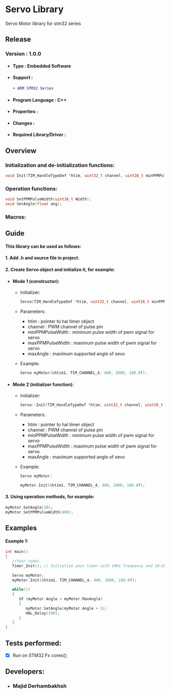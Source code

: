# Servo Library
Servo Motor library for stm32 series

## Release
### Version : 1.0.0

- #### Type : Embedded Software

- #### Support :  
     ```diff  
     + ARM STM32 Series   
     ```

- #### Program Language : C++

- #### Properties :

- #### Changes :  

- #### Required Library/Driver :


## Overview 
### Initialization and de-initialization functions:
```c++
void Init(TIM_HandleTypeDef *htim, uint32_t channel, uint16_t minPPMPulseWidth, uint16_t maxPPMPulseWidth, float maxAngle);
``` 

### Operation functions:
```c++
void SetPPMPulseWidth(uint16_t Width);
void SetAngle(float ang);
``` 

### Macros:

## Guide

#### This library can be used as follows:
#### 1.  Add .h and source file in project.      
#### 2.  Create Servo object and initialize it, for example:  
- #### Mode 1 (constructor):  
   * Initializer:
      ```c++
      Servo(TIM_HandleTypeDef *htim, uint32_t channel, uint16_t minPPMPulseWidth, uint16_t maxPPMPulseWidth, float maxAngle);
      ``` 
   * Parameters:  
      * htim : pointer to hal timer object  
      * channel : PWM channel of pulse pin 
      * minPPMPulseWidth : minimum pulse width of pwm signal for servo  
      * maxPPMPulseWidth : maximum pulse width of pwm signal for servo  
      * maxAngle : maximum supported angle of sevo  
          
          
   * Example:
      ```c++  
      Servo myMotor(&htim1, TIM_CHANNEL_4, 400, 2000, 180.0f);
      ``` 
- #### Mode 2 (initializer function):  
   * Initializer:
      ```c++
      Servo::Init(TIM_HandleTypeDef *htim, uint32_t channel, uint16_t minPPMPulseWidth, uint16_t maxPPMPulseWidth, float maxAngle);
      ``` 
   * Parameters:  
      * htim : pointer to hal timer object  
      * channel : PWM channel of pulse pin 
      * minPPMPulseWidth : minimum pulse width of pwm signal for servo  
      * maxPPMPulseWidth : maximum pulse width of pwm signal for servo  
      * maxAngle : maximum supported angle of sevo  
          
          
   * Example:
      ```c++  
      Servo myMotor;
      
      myMotor.Init(&htim1, TIM_CHANNEL_4, 400, 2000, 180.0f);
      ``` 
     

#### 3.  Using operation methods, for example: 
        
```c++
myMotor.SetAngle(20);
myMotor.SetPPMPulseWidth(400);
```  
          
## Examples  

#### Example 1: 
   ```c++
   int main()
   {
      //Your codes
      Timer_Init(); // Initialize your timer with 1MHz frequency and 10~20ms period
      
      Servo myMotor;
      myMotor.Init(&htim1, TIM_CHANNEL_4, 400, 2000, 180.0f);
      
      while(1)
      {
         if (myMotor.Angle < myMotor.MaxAngle)
         {
            myMotor.SetAngle(myMotor.Angle + 5);
            HAL_Delay(100);
         }
      }
   }
   ```
    
## Tests performed:
- [x] Run on STM32 Fx cores();

## Developers: 
- ### Majid Derhambakhsh
